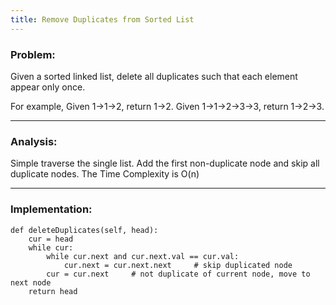 ```yaml
---
title: Remove Duplicates from Sorted List
---
```


### Problem: 
Given a sorted linked list, delete all duplicates such that each element appear only once.

For example,
Given 1->1->2, return 1->2.
Given 1->1->2->3->3, return 1->2->3.

***

### Analysis:
Simple traverse the single list. Add the first non-duplicate node and skip all duplicate nodes. The Time Complexity is O(n)
***

### Implementation: 
```
def deleteDuplicates(self, head):
    cur = head
    while cur:
        while cur.next and cur.next.val == cur.val:
            cur.next = cur.next.next     # skip duplicated node
        cur = cur.next     # not duplicate of current node, move to next node
    return head
```